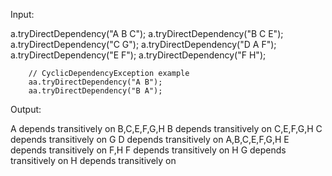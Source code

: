 Input: 

a.tryDirectDependency("A B C");
a.tryDirectDependency("B C E");
a.tryDirectDependency("C G");
a.tryDirectDependency("D A F");
a.tryDirectDependency("E F");
a.tryDirectDependency("F H");

        // CyclicDependencyException example
        aa.tryDirectDependency("A B");
        aa.tryDirectDependency("B A");


Output:

A depends transitively on B,C,E,F,G,H
B depends transitively on C,E,F,G,H
C depends transitively on G
D depends transitively on A,B,C,E,F,G,H
E depends transitively on F,H
F depends transitively on H
G depends transitively on 
H depends transitively on 
